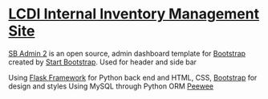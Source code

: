 # [LCDI Internal Inventory Management Site](http://www.champlain.edu/cybersecurity-and-digital-forensics/senator-patrick-leahy-center-for-digital-investigation-(lcdi))

[SB Admin 2](http://startbootstrap.com/template-overviews/sb-admin-2/) is an open source, admin dashboard template for [Bootstrap](http://getbootstrap.com/) created by [Start Bootstrap](http://startbootstrap.com/).
Used for header and side bar

Using [Flask Framework](http://flask.pocoo.org/) for Python back end and HTML, CSS, [Bootstrap](http://getbootstrap.com/) for design and styles
Using MySQL through Python ORM [Peewee](http://docs.peewee-orm.com/en/latest/)